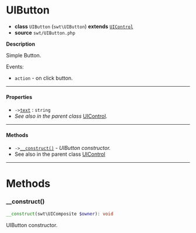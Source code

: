 # UIButton

- **class** `UIButton` (`swt\UIButton`) **extends** [`UIControl`](https://github.com/jphp-compiler/jphp/blob/master/api-docs/classes/swt/UIControl.md)
- **source** `swt/UIButton.php`

**Description**

Simple Button.

Events:
- `action` - on click button.

---

#### Properties

- `->`[`text`](#prop-text) : `string`
- *See also in the parent class* [UIControl](https://github.com/jphp-compiler/jphp/blob/master/api-docs/classes/swt/UIControl.md).

---

#### Methods

- `->`[`__construct()`](#method-__construct) - _UIButton constructor._
- See also in the parent class [UIControl](https://github.com/jphp-compiler/jphp/blob/master/api-docs/classes/swt/UIControl.md)

---
# Methods

<a name="method-__construct"></a>

### __construct()
```php
__construct(swt\UIComposite $owner): void
```
UIButton constructor.